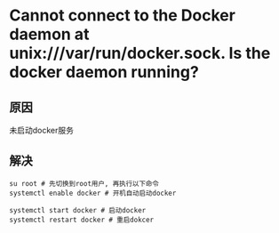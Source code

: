 # Cannot connect to the Docker daemon at unix:///var/run/docker.sock. Is the docker daemon running?

## 原因
未启动docker服务

## 解决
```shell
su root # 先切换到root用户, 再执行以下命令
systemctl enable docker # 开机自动启动docker

systemctl start docker # 启动docker
systemctl restart docker # 重启dokcer
```


<comment/>